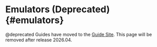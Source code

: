 Emulators (Deprecated)                                                 {#emulators}
=========

@deprecated Guides have moved to the [Guide Site](https://guide.riot-os.org/misc/emulators/).
This page will be removed after release 2026.04.

